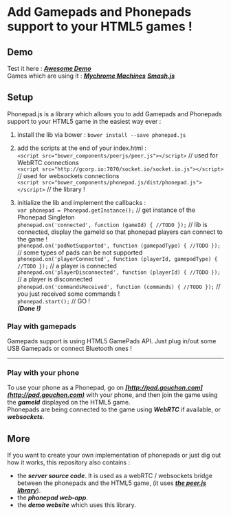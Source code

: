 # Add Gamepads and Phonepads support to your HTML5 games !

## Demo

Test it here : ***[Awesome Demo](http://phonepad.gouchon.com)***  
Games which are using it : ***[Mychrome Machines](http://machines.gouchon.com)***  ***[Smash.js](http://smash.gouchon.com)***  

## Setup

Phonepad.js is a library which allows you to add Gamepads and Phonepads support to your HTML5 game in the easiest way ever :


1. install the lib via bower : `bower install --save phonepad.js`
2. add the scripts at the end of your index.html :  
`<script src="bower_components/peerjs/peer.js"></script>` // used for WebRTC connections  
`<script src="http://gcorp.io:7070/socket.io/socket.io.js"></script>` // used for websockets connections  
`<script src="bower_components/phonepad.js/dist/phonepad.js"></script>` // the library !  

3. initialize the lib and implement the callbacks :  
`var phonepad = Phonepad.getInstance();` // get instance of the Phonepad Singleton  
`phonepad.on('connected', function (gameId) { //TODO });` // lib is connected, display the gameId so that phonepad players can connect to the game !  
`phonepad.on('padNotSupported', function (gamepadType) { //TODO });` // some types of pads can be not supported
`phonepad.on('playerConnected', function (playerId, gamepadType) { //TODO });` // a player is connected  
`phonepad.on('playerDisconnected', function (playerId) { //TODO });` // a player is disconnected  
`phonepad.on('commandsReceived', function (commands) { //TODO });` // you just received some commands !  
`phonepad.start();` // GO !  
***(Done !)***


### Play with gamepads
Gamepads support is using HTML5 GamePads API. Just plug in/out some USB Gamepads or connect Bluetooth ones !

***

### Play with your phone
To use your phone as a Phonepad, go on ***[http://pad.gouchon.com](http://pad.gouchon.com)*** with your phone, and then join the game using the ***gameId*** displayed on the HTML5 game.  
Phonepads are being connected to the game using ***WebRTC*** if available, or ***websockets***.

## More

If you want to create your own implementation of phonepads or just dig out how it works, this repository also contains :

* the ***server source code***. It is used as a webRTC / websockets bridge between the phonepads and the HTML5 game, (it uses ***[the peer.js library](http://peerjs.com)***).
* the ***phonepad web-app***.
* the ***demo website*** which uses this library.



